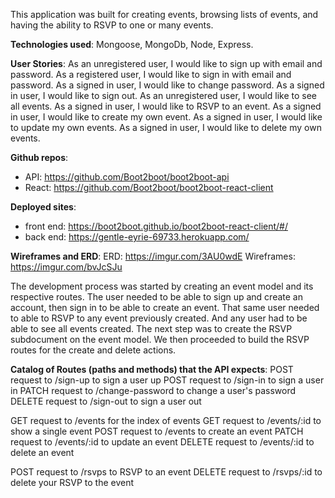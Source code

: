 This application was built for creating events, browsing lists of events, and having the ability to RSVP to one or many events.

**Technologies used**: Mongoose, MongoDb, Node, Express.

**User Stories**:
As an unregistered user, I would like to sign up with email and password.
As a registered user, I would like to sign in with email and password.
As a signed in user, I would like to change password.
As a signed in user, I would like to sign out.
As an unregistered user, I would like to see all events.
As a signed in user, I would like to RSVP to an event.
As a signed in user, I would like to create my own event.
As a signed in user, I would like to update my own events.
As a signed in user, I would like to delete my own events.

**Github repos**:
- API: https://github.com/Boot2boot/boot2boot-api
- React: https://github.com/Boot2boot/boot2boot-react-client

**Deployed sites**:
- front end: https://boot2boot.github.io/boot2boot-react-client/#/
- back end: https://gentle-eyrie-69733.herokuapp.com/

**Wireframes and ERD**:
ERD: https://imgur.com/3AU0wdE
Wireframes: https://imgur.com/bvJcSJu

The development process was started by creating an event model and its respective routes. The user needed to be able to sign up and create an account, then sign in to be able to create an event. That same user needed to able to RSVP to any event previously created. And any user had to be able to see all events created. The next step was to create the RSVP subdocument on the event model. We then proceeded to build the RSVP routes for the create and delete actions.

**Catalog of Routes (paths and methods) that the API expects**:
POST request to /sign-up to sign a user up
POST request to /sign-in to sign a user in
PATCH request to /change-password to change a user's password
DELETE request to /sign-out to sign a user out

GET request to /events for the index of events
GET request to /events/:id to show a single event
POST request to /events to create an event
PATCH request to /events/:id to update an event
DELETE request to /events/:id to delete an event

POST request to /rsvps to RSVP to an event
DELETE request to /rsvps/:id to delete your RSVP to the event
